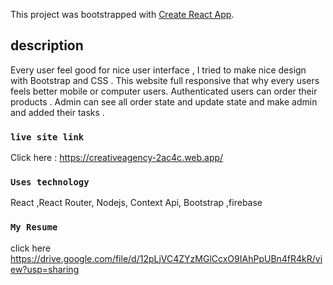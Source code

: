 This project was bootstrapped with [Create React App](https://github.com/facebook/create-react-app).

## description 
Every user feel good for nice user interface , I tried to make nice design with Bootstrap and CSS .
This website full responsive that why every users feels better mobile or computer users.
Authenticated users can order their products .
Admin can see all order state and update state and make admin and added their tasks .

### `live site link`
Click here : https://creativeagency-2ac4c.web.app/

### `Uses technology` 
React ,React Router, Nodejs, Context Api,  Bootstrap ,firebase


### `My Resume`
click here https://drive.google.com/file/d/12pLjVC4ZYzMGlCcxO9IAhPpUBn4fR4kR/view?usp=sharing

